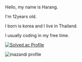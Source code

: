 Hello, my name is Harang.

I'm 12years old.

I born is korea and I live in Thailand.

I usually coding in my free time.



[![Solved.ac Profile](http://mazassumnida.wtf/api/v2/generate_badge?boj=harang7447)](https://solved.ac/harang7447/)

![mazandi profile](http://mazandi.herokuapp.com/api?handle={handle}&theme=warm)
